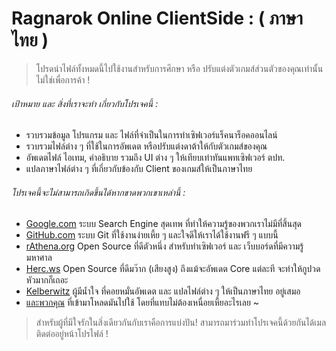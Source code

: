 # Ragnarok Online ClientSide : ( ภาษาไทย )

> โปรดนำไฟล์ทั้งหมดนี้ไปใช้งานสำหรับการศึกษา หรือ ปรับแต่งตัวเกมส์ส่วนตัวของคุณเท่านั้น ไม่ใช่เพื่อการค้า !

###### เป้าหมาย และ สิ่งที่เราจะทำ เกี่ยวกับโปรเจคนี้ :

 * รวบรวมข้อมูล โปรแกรม และ ไฟล์ที่จำเป็นในการทำเซิฟเวอร์แร็คนาร็อคออนไลน์
 * รวบรวมไฟล์ต่าง ๆ ที่ใช้ในการอัพเดต หรือปรับแต่งดาต้าให้กับตัวเกมส์ของคุณ
 * อัพเดตไฟล์ ไอเทม, คำอธิบาย รวมถึง UI ต่าง ๆ ให้เทียบเท่าทันแพทเซิฟเวอร์ ตปท.
 * แปลภาษาไฟล์ต่าง ๆ ที่เกี่ยวกับข้องกับ Client ของเกมส์ให้เป็นภาษาไทย

###### โปรเจคนี้จะไม่สามารถเกิดขึ้นได้หากขาดพวกเขาเหล่านี้ :

 * [Google.com](https://google.com) ระบบ Search Engine สุดเทพ ที่ทำให้ความรู้ของพวกเราไม่มีที่สิ้นสุด
 * [GitHub.com](https://github.com) ระบบ Git ที่ใช้งานง่ายเหี้ย ๆ และใจดีให้เราได้ใช้งานฟรี ๆ แบบนี้
 * [rAthena.org](https://rathena.org) Open Source ที่ดีตัวหนึ่ง สำหรับทำเซิฟเวอร์ และ เว็บบอร์ดที่มีความรู้มหาศาล
 * [Herc.ws](http://herc.ws) Open Source ที่ดีมว๊าก (เสียงสูง) ถึงแม้จะอัพเดต Core แต่ละที จะทำให้กูปวดหัวมากก็เถอะ
 * [Kelberwitz](https://github.com/Kelberwitz) ผู้มีน้ำใจ ที่คอยหมั่นอัพเดต และ แปลไฟล์ต่าง ๆ ให้เป็นภาษาไทย อยู่เสมอ
 * [และพวกคุณ](#) ที่เข้ามาโหลดมันไปใช้ โดยที่แทบไม่ต้องเหนื่อยเหี้ยอะไรเลย ~
 
> สำหรับผู้ที่มีใจรักในสิ่งเดียวกันกับเราคือการแบ่งปัน! สามารถมาร่วมทำโปรเจคนี้ด้วยกันได้เมลติดต่ออยู่หน้าโปรไฟล์ !
